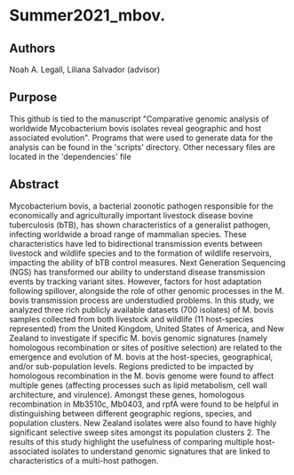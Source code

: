 # Summer2021_mbov. 

## Authors
Noah A. Legall, Liliana Salvador (advisor)

## Purpose 
This github is tied to the manuscript "Comparative genomic analysis of worldwide Mycobacterium bovis isolates reveal geographic and host associated evolution". Programs that were used to generate data for the analysis can be found in the 'scripts' directory. Other necessary files are located in the 'dependencies' file 

## Abstract 
Mycobacterium bovis, a bacterial zoonotic pathogen responsible for the economically and agriculturally important livestock disease bovine tuberculosis (bTB), has shown characteristics of a generalist pathogen, infecting worldwide a broad range of mammalian species. These characteristics have led to bidirectional transmission events between livestock and wildlife species and to the formation of wildlife reservoirs, impacting the ability of bTB control measures. Next Generation Sequencing (NGS) has transformed our ability to understand disease transmission events by tracking variant sites. However, factors for host adaptation following spillover, alongside the role of other genomic processes in the M. bovis transmission process are understudied problems. In this study, we analyzed three rich publicly available datasets (700 isolates) of  M. bovis samples collected from both livestock and wildlife (11 host-species represented) from the United Kingdom, United States of America, and New Zealand to investigate if specific M. bovis genomic signatures (namely homologous recombination or sites of positive selection) are related to the emergence and evolution of M. bovis at the host-species, geographical, and/or sub-population levels. Regions predicted to be impacted by homologous recombination in the M. bovis genome were found to affect multiple genes (affecting processes such as lipid metabolism, cell wall architecture, and virulence). Amongst these genes, homologous recombination in Mb3510c, Mb0403, and rpfA were found to be helpful in distinguishing between different geographic regions, species, and population clusters. New Zealand isolates were also found to have highly significant selective sweep sites amongst its population clusters 2. The results of this study highlight the usefulness of comparing multiple host-associated isolates to understand genomic signatures that are linked to characteristics of a multi-host pathogen.

